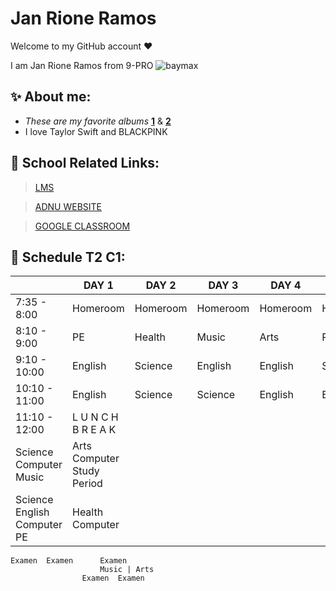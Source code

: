 # Jan Rione Ramos
Welcome to my GitHub account ❤️

I am Jan Rione Ramos from 9-PRO
 ![baymax](https://user-images.githubusercontent.com/118333491/202359031-00bd0e9a-817c-4d77-8b2a-a0bb6f9fd847.png)
 
## ✨ About me:
- *These are my favorite albums* [**1**](https://open.spotify.com/album/3lS1y25WAhcqJDATJK70Mq) & [**2**](https://open.spotify.com/album/7jaSNQUBJbvfbZHLNFrV7P)
- I love Taylor Swift and BLACKPINK

## 📓 School Related Links:
> [LMS](https://jhsportal.adnu.edu.ph/)

>[ADNU WEBSITE](https://jhsos.adnu.edu.ph/)

>[GOOGLE CLASSROOM](https://classroom.google.com/c/NTI2MjUxMzY4OTc1)

## 📓 Schedule T2 C1:
|  | DAY 1 | DAY 2 | DAY 3 | DAY 4 | DAY 5 |
| ----------- | ----------- | ----------- | ----------- | ----------- | ----------- |
| 7:35 - 8:00  | Homeroom      | Homeroom      | Homeroom      | Homeroom       | Homeroom       |
| 8:10 - 9:00  | PE | Health	  | Music | Arts		| PE | Health	  | Study Period   |	Science        |
| 9:10 - 10:00 | English	      | Science		     | English       |	English        |	Science        |
| 10:10 - 11:00 |	English       |	Science       |		Science	     |  English       | 	English       |
| 11:10 - 12:00 | L U N C H   B R E A K		|				
	Science	Computer		Music | Arts	Computer	Study Period
	Science	English		Computer	PE | Health	Computer
	Examen	Examen		Examen		
						Music | Arts
					Examen	Examen
